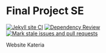 # Final Project SE

[![Jekyll site CI](https://github.com/StevanusO/SE-Kelompok-16/actions/workflows/jekyll.yml/badge.svg)](https://github.com/StevanusO/SE-Kelompok-16/actions/workflows/jekyll.yml) [![Dependency Review](https://github.com/StevanusO/SE-Kelompok-16/actions/workflows/dependency-review.yml/badge.svg)](https://github.com/StevanusO/SE-Kelompok-16/actions/workflows/dependency-review.yml) [![Mark stale issues and pull requests](https://github.com/StevanusO/SE-Kelompok-16/actions/workflows/stale.yml/badge.svg)](https://github.com/StevanusO/SE-Kelompok-16/actions/workflows/stale.yml)


Website Kateria
